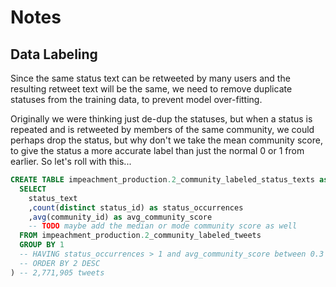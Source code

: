 # Notes

## Data Labeling

Since the same status text can be retweeted by many users and the resulting retweet text will be the same,
 we need to remove duplicate statuses from the training data, to prevent model over-fitting.

Originally we were thinking just de-dup the statuses, but when a status is repeated and is retweeted by members of the same community, we could perhaps drop the status, but why don't we take the mean community score, to give the status a more accurate label than just the normal 0 or 1 from earlier. So let's roll with this...

```sql
CREATE TABLE impeachment_production.2_community_labeled_status_texts as (
  SELECT
    status_text
    ,count(distinct status_id) as status_occurrences
    ,avg(community_id) as avg_community_score
    -- TODO maybe add the median or mode community score as well
  FROM impeachment_production.2_community_labeled_tweets
  GROUP BY 1
  -- HAVING status_occurrences > 1 and avg_community_score between 0.3 and 0.7
  -- ORDER BY 2 DESC
) -- 2,771,905 tweets
```

